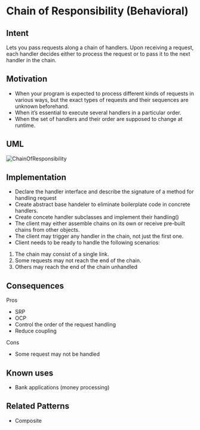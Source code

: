 # Chain of Responsibility (Behavioral)

## Intent

Lets you pass requests along a chain of handlers. Upon receiving a request, each handler decides either to process the request or to pass it to the next handler in the chain.

## Motivation

- When your program is expected to process different kinds of requests in various ways, but the exact types of requests and their sequences are unknown beforehand.
- When it’s essential to execute several handlers in a particular order.
- When the set of handlers and their order are supposed to change at runtime.

## UML

![ChainOfResponsibility](https://upload.wikimedia.org/wikipedia/commons/6/6a/W3sDesign_Chain_of_Responsibility_Design_Pattern_UML.jpg)

## Implementation

- Declare the handler interface and describe the signature of a method for handling request
- Create abstract base handeler to eliminate boilerplate code in concrete handlers.
- Create concete handler subclasses and implement their handling()
- The client may either assemble chains on its own or receive pre-built chains from other objects.
- The client may trigger any handler in the chain, not just the first one.
- Client needs to be ready to handle the following scenarios:

1. The chain may consist of a single link.
2. Some requests may not reach the end of the chain.
3. Others may reach the end of the chain unhandled

## Consequences

Pros

- SRP
- OCP
- Control the order of the request handling
- Reduce coupling

Cons

- Some request may not be handled

## Known uses

- Bank applications (money processing)

## Related Patterns

- Composite
